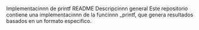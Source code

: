 Implementacinnn de printf README
Descripcinnn general
Este repositorio contiene una implementacinnn de la
funcinnn _printf, que genera resultados basados en un formato especifico.  